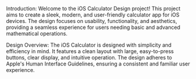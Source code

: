 Introduction:
Welcome to the iOS Calculator Design project! This project aims to create a sleek, modern, and user-friendly calculator app for iOS devices. 
The design focuses on usability, functionality, and aesthetics, providing a seamless experience for users needing basic and advanced mathematical operations.

Design Overview:
The iOS Calculator is designed with simplicity and efficiency in mind. It features a clean layout with large, easy-to-press buttons, clear display, and intuitive operation. 
The design adheres to Apple's Human Interface Guidelines, ensuring a consistent and familiar user experience.
